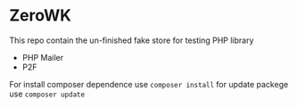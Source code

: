 # ZeroWK

This repo contain the un-finished fake store for testing PHP library

- PHP Mailer
- P2F

For install composer dependence use  `composer install` for update packege use `composer update`
